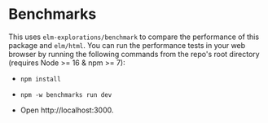 # Benchmarks

This uses `elm-explorations/benchmark` to compare the performance of this package and `elm/html`. You can run the performance tests in your web browser by running the following commands from the repo's root directory (requires Node >= 16 & npm >= 7):

-
	```
	npm install
	```
-
	```
	npm -w benchmarks run dev
	```
- Open http://localhost:3000.
